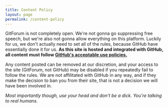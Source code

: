 ```yaml
---
title: Content Policy
layout: page
permalink: /content-policy
---
```


GitForum is not completely open. We're not gonna go suppressing free speech, but we're also not gonna allow everything on this platform. Luckily for us, we don't actually need to set all of the rules, because GitHub have essentially done it for us. **As this site is hosted and integrated with GitHub, all content must follow [GitHub's acceptable use policies.](https://docs.github.com/en/site-policy/acceptable-use-policies/github-acceptable-use-policies)**

Any content posted can be removed at our discretion, and your access to the site (GitForum, not GitHub) may be disabled if you repeatedly fail to follow the rules. We are not affilitated with GitHub in any way, and if they make the decision to ban you from their site, that is not a decision we will have been involved in.

*Most importantly though, use your head and don't be a dick. You're talking to real humans.*
